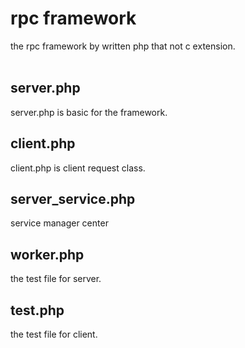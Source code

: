 rpc framework
======================
the rpc framework by written php that not c extension. 
<br>
<br>

## server.php
server.php is basic for the framework.

## client.php
client.php is client request class.

## server_service.php
service manager center

## worker.php
the test file for server.

## test.php
the test file for client.
